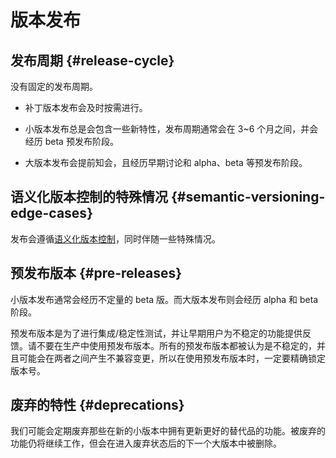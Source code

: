 # 版本发布

## 发布周期 {#release-cycle}

没有固定的发布周期。

- 补丁版本发布会及时按需进行。

- 小版本发布总是会包含一些新特性，发布周期通常会在 3~6 个月之间，并会经历 beta 预发布阶段。

- 大版本发布会提前知会，且经历早期讨论和 alpha、beta 等预发布阶段。

## 语义化版本控制的特殊情况 {#semantic-versioning-edge-cases}

发布会遵循[语义化版本控制](https://semver.org/)，同时伴随一些特殊情况。

## 预发布版本 {#pre-releases}

小版本发布通常会经历不定量的 beta 版。而大版本发布则会经历 alpha 和 beta 阶段。

预发布版本是为了进行集成/稳定性测试，并让早期用户为不稳定的功能提供反馈。请不要在生产中使用预发布版本。所有的预发布版本都被认为是不稳定的，并且可能会在两者之间产生不兼容变更，所以在使用预发布版本时，一定要精确锁定版本号。

## 废弃的特性 {#deprecations}

我们可能会定期废弃那些在新的小版本中拥有更新更好的替代品的功能。被废弃的功能仍将继续工作，但会在进入废弃状态后的下一个大版本中被删除。

